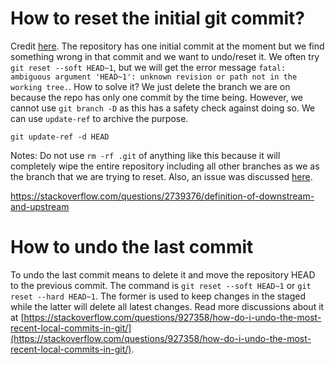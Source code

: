 # How to reset the initial git commit?
Credit [here](https://stackoverflow.com/questions/6632191/how-to-revert-initial-git-commit).
The repository has one initial commit at the moment but we find something wrong in that commit and we want to undo/reset it. We often try `git reset --soft HEAD~1`, but we will get the error message `fatal: ambiguous argument 'HEAD~1': unknown revision or path not in the working tree.`. How to solve it? We just delete the branch we are on because the repo has only one commit by the time being. However, we cannot use `git branch -D` as this has a safety check against doing so. We can use `update-ref` to archive the purpose.
```
git update-ref -d HEAD
```
Notes: Do not use `rm -rf .git` of anything like this because it will completely wipe the entire repository including all other branches as we as the branch that we are trying to reset. Also, an issue was discussed [here](https://github.com/microsoft/vscode/issues/44776).


https://stackoverflow.com/questions/2739376/definition-of-downstream-and-upstream

# How to undo the last commit
To undo the last commit means to delete it and move the repository HEAD to the previous commit. The command is `git reset --soft HEAD~1` or `git reset --hard HEAD~1`. The former is used to keep changes in the staged while the latter will delete all latest changes. Read more discussions about it at [https://stackoverflow.com/questions/927358/how-do-i-undo-the-most-recent-local-commits-in-git/](https://stackoverflow.com/questions/927358/how-do-i-undo-the-most-recent-local-commits-in-git/).